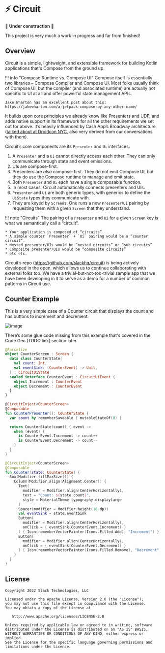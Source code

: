 ⚡️ Circuit
==========

🚧 **Under construction** 🚧

This project is very much a work in progress and far from finished!

## Overview

Circuit is a simple, lightweight, and extensible framework for building Kotlin applications that's Compose from the ground up.

!!! info "Compose Runtime vs. Compose UI"
    Compose itself is essentially two libraries – Compose Compiler and Compose UI. Most folks usually think of Compose UI, but the compiler (and associated runtime) are actually not specific to UI at all and offer powerful state management APIs.
    
    Jake Wharton has an excellent post about this: https://jakewharton.com/a-jetpack-compose-by-any-other-name/

It builds upon core principles we already know like Presenters and UDF, and adds native support in its framework for all the other requirements we set out for above. It’s heavily influenced by Cash App’s Broadway architecture ([talked about at Droidcon NYC](https://www.droidcon.com/2022/09/29/architecture-at-scale/), also very derived from our conversations with them).

Circuit’s core components are its `Presenter` and `Ui` interfaces.

1. A `Presenter` and a `Ui` cannot directly access each other. They can only communicate through state and event emissions.
2. UIs are compose-first.
3. Presenters are _also_ compose-first. They do not emit Compose UI, but they do use the Compose runtime to manage and emit state.
4. Both `Presenter` and `Ui` each have a single composable function.
5. In most cases, Circuit automatically connects presenters and UIs.
6. `Presenter` and `Ui` are both generic types, with generics to define the `UiState` types they communicate with.
7. They are keyed by `Screen`s. One runs a new `Presenter`/`Ui` pairing by requesting them with a given `Screen` that they understand.

!!! note "Circuits"
    The pairing of a `Presenter` and `Ui` for a given `Screen` key is what we semantically call a “circuit”.
    
    * Your application is composed of “circuits”.
    * A simple counter `Presenter` + `Ui` pairing would be a “counter circuit”.
    * Nested presenter/UIs would be “nested circuits” or “sub circuits”
    * Composite presenter/UIs would be “composite circuits”
    * etc etc.

Circuit’s repo (https://github.com/slackhq/circuit) is being actively developed in the open, which allows us to continue collaborating with external folks too. We have a trivial-but-not-too-trivial sample app that we have been developing in it to serve as a demo for a number of common patterns in Circuit use.

## Counter Example

This is a very simple case of a Counter circuit that displays the count and has buttons to increment and decrement.

![image](https://user-images.githubusercontent.com/1361086/193662421-575dcaa9-4990-42e6-b265-9099a007296e.png)

There’s some glue code missing from this example that's covered in the Code Gen (TODO link) section later.

```kotlin
@Parcelize
object CounterScreen : Screen {
  data class CounterState(
    val count: Int,
    val eventSink: (CounterEvent) -> Unit,
  ) : CircuitUiState
  sealed interface CounterEvent : CircuitUiEvent {
    object Increment : CounterEvent
    object Decrement : CounterEvent
  }
}

@CircuitInject<CounterScreen>
@Composable
fun CounterPresenter(): CounterState {
  var count by rememberSaveable { mutableStateOf(0) }

  return CounterState(count) { event ->
    when (event) {
      is CounterEvent.Increment -> count++
      is CounterEvent.Decrement -> count--
    }
  }
}

@CircuitInject<CounterScreen>
@Composable
fun Counter(state: CounterState) {
  Box(Modifier.fillMaxSize()) {
    Column(Modifier.align(Alignment.Center)) {
      Text(
        modifier = Modifier.align(CenterHorizontally),
        text = "Count: ${state.count}",
        style = MaterialTheme.typography.displayLarge
      )
      Spacer(modifier = Modifier.height(16.dp))
      val eventSink = state.eventSink
      Button(
        modifier = Modifier.align(CenterHorizontally),
        onClick = { eventSink(CounterEvent.Increment) }
      ) { Icon(rememberVectorPainter(Icons.Filled.Add), "Increment") }
      Button(
        modifier = Modifier.align(CenterHorizontally),
        onClick = { eventSink(CounterEvent.Decrement) }
      ) { Icon(rememberVectorPainter(Icons.Filled.Remove), "Decrement") }
    }
  }
}
```

License
--------

    Copyright 2022 Slack Technologies, LLC

    Licensed under the Apache License, Version 2.0 (the "License");
    you may not use this file except in compliance with the License.
    You may obtain a copy of the License at

       http://www.apache.org/licenses/LICENSE-2.0

    Unless required by applicable law or agreed to in writing, software
    distributed under the License is distributed on an "AS IS" BASIS,
    WITHOUT WARRANTIES OR CONDITIONS OF ANY KIND, either express or implied.
    See the License for the specific language governing permissions and
    limitations under the License.
